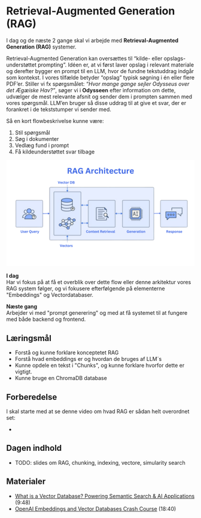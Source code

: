 # Retrieval-Augmented Generation (RAG)
I dag og de næste 2 gange skal vi arbejde med **Retrieval-Augmented Generation (RAG)** systemer. 

Retrieval-Augmented Generation kan oversættes til “kilde- eller opslags-understøttet prompting”. Idéen er, at vi først laver opslag i relevant materiale og derefter bygger en prompt til en LLM, hvor de fundne tekstuddrag indgår som kontekst. I vores tilfælde betyder “opslag” typisk søgning i én eller flere PDF’er.
Stiller vi fx spørgsmålet: *“Hvor mange gange sejler Odysseus over det Ægæiske Hav?”*, søger vi i **Odysseen** efter information om dette, udvælger de mest relevante afsnit og sender dem i prompten sammen med vores spørgsmål. LLM’en bruger så disse uddrag til at give et svar, der er forankret i de tekststumper vi sender med.

Så en kort flowbeskrivelse kunne være:
1. Stil spørgsmål
2. Søg i dokumenter
3. Vedlæg fund i prompt
4. Få kildeunderstøttet svar tilbage

![](assets/rag_architecture.png)

**I dag**    
Har vi fokus på at få et overblik over dette flow eller denne arkitektur vores RAG system følger, og vi fokusere efterfølgende på elementerne "Embeddings" og Vectordatabaser.

**Næste gang**     
Arbejder vi med "prompt generering" og med at få systemet til at fungere med både backend og frontend.


## Læringsmål
* Forstå og kunne forklare konceptetet RAG 
* Forstå hvad embeddings er og hvordan de bruges af LLM´s
* Kunne opdele en tekst i "Chunks", og kunne forklare hvorfor dette er vigtigt.
* Kunne bruge en ChromaDB database


## Forberedelse
I skal starte med at se denne video om hvad RAG er sådan helt overordnet set:

* []()







## Dagen indhold
* TODO: slides om RAG, chunking, indexing, vectore, simularity search

## Materialer
* [What is a Vector Database? Powering Semantic Search & AI Applications](https://www.youtube.com/watch?v=gl1r1XV0SLw) (9:48)
* [OpenAI Embeddings and Vector Databases Crash Course](https://www.youtube.com/watch?v=ySus5ZS0b94) (18:40)

